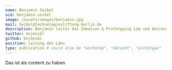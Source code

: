 ```yaml
---
name: Benjamin Seibel
uid: benjamin-seibel
image: /assets/images/benjamin.jpg
mail: Seibel@technologiestiftung-berlin.de
description: Benjamin leitet das Ideation & Prototyping Lab und betreute zuvor bei der Technologiestiftung Berlin Open Data-Projekte. Er promovierte in Darmstadt und Harvard zur Mediengeschichte des E-Government und arbeitete als Journalist und Kurator u.a. in New York, Nicosia und Rotterdam.
twitter: bnjmnsbl
github: bnjmnsbl
position: Leitung des Labs
type: publication # could also be "workshop", "dataset", "prototype"
---
```



Das ist als content zu haben
